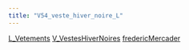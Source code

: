 ```yaml
---
title: "V54_veste_hiver_noire_L"
---
```


[L_Vetements](notes/equipements/L_Vetements.md) [V_VestesHiverNoires](notes/equipements/vetements/V_VestesHiverNoires.md) [fredericMercader](notes/utilisateurs/beneficiaires/fredericMercader.md)